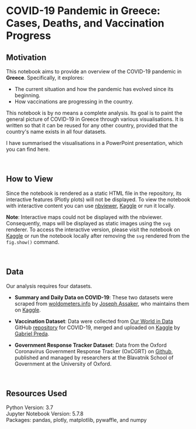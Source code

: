 # COVID-19 Pandemic in Greece: Cases, Deaths, and Vaccination Progress

## Motivation

This notebook aims to provide an overview of the COVID-19 pandemic in **Greece</b>**. Specifically, it explores:
-	The current situation and how the pandemic has evolved since its beginning.
-	How vaccinations are progressing in the country.

This notebook is by no means a complete analysis. Its goal is to paint the general picture of COVID-19 in Greece through various visualisations. 
It is written so that it can be reused for any other country, provided that the country's name exists in all four datasets.

I have summarised the visualisations in a PowerPoint presentation, which you can find here.

<br>

## How to View

Since the notebook is rendered as a static HTML file in the repository, its interactive features (Plotly plots) will not be displayed. 
To view the notebook with interactive content you can use [nbviewer](https://nbviewer.jupyter.org/github/KOrfanakis/COVID-19_in_Greece/blob/main/COVID-19_Pandemic_in_Greece.ipynb), [Kaggle](https://www.kaggle.com/korfanakis/covid-19-pandemic-in-greece-an-overview) or run it locally.

**Note**: Interactive maps could not be displayed with the nbviewer. Consequently, maps will be displayed as static images using the `svg` renderer. 
To access the interactive version, please visit the notebook on [Kaggle](https://www.kaggle.com/korfanakis/covid-19-pandemic-in-greece-an-overview) or run the notebook locally after removing the `svg` rendered from the `fig.show()` command.

<br>

## Data

Our analysis requires four datasets. 

- **Summary and Daily Data on COVID-19**: These two datasets were scraped from [woldometers.info](https://www.worldometers.info/coronavirus/) by [Joseph Assaker](https://www.kaggle.com/josephassaker), who maintains them on [Kaggle](https://www.kaggle.com/josephassaker/covid19-global-dataset).

- **Vaccination Dataset**: Data were collected from [Our World in Data](https://ourworldindata.org/) GitHub [repository](https://github.com/owid/covid-19-data) for COVID-19, merged and uploaded on [Kaggle](https://www.kaggle.com/gpreda/covid-world-vaccination-progress) by [Gabriel Preda](https://www.kaggle.com/gpreda).

- **Government Response Tracker Dataset**: Data from the Oxford Coronavirus Government Response Tracker (OxCGRT) on [Github](https://github.com/OxCGRT/covid-policy-tracker), published and managed by researchers at the Blavatnik School of Government at the University of Oxford.

<br>

## Resources Used

Python Version: 3.7 <br>
Jupyter Notebook Version: 5.7.8 <br>
Packages: pandas, plotly, matplotlib, pywaffle, and numpy
